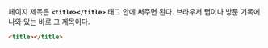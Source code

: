 페이지 제목은 **`<title></title>`** 태그 안에 써주면 된다.
브라우저 탭이나 방문 기록에 나와 있는 바로 그 제목이다.

```html
<title></title>
```